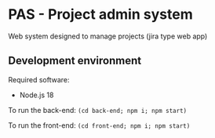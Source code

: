 # PAS - Project admin system

Web system designed to manage projects (jira type web app)

## Development environment

Required software:

- Node.js 18

To run the back-end: `(cd back-end; npm i; npm start)`

To run the front-end: `(cd front-end; npm i; npm start)`
